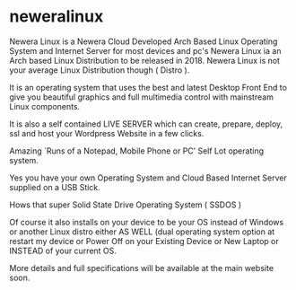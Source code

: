 # neweralinux
Newera Linux is a Newera Cloud Developed Arch Based Linux Operating System and Internet Server for most devices and pc's
Newera Linux ia an Arch based Linux Distribution to be released in 2018.
Newera Linux is not your average Linux Distribution though ( Distro ).

It is an operating system that uses the best and latest Desktop Front End to give you beautiful graphics and full multimedia control with mainstream Linux  components.

It is also a self contained LIVE SERVER which can create, prepare, deploy, ssl and host your Wordpress Website in a few clicks.

Amazing `Runs of a Notepad, Mobile Phone or PC’ Self Lot operating system.

Yes you have your own Operating System and Cloud Based Internet Server supplied on a USB Stick.

Hows that super Solid State Drive Operating System ( SSDOS )

Of course it also installs on your device to be your OS instead of Windows or another Linux distro either AS WELL (dual operating system option at restart my device  or Power Off on your Existing Device or New Laptop or INSTEAD of your current OS.

More details and full specifications will be available at the main website soon.
